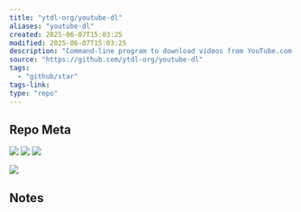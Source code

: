 ```yaml
---
title: "ytdl-org/youtube-dl"
aliases: "youtube-dl"
created: 2025-06-07T15:03:25
modified: 2025-06-07T15:03:25
description: "Command-line program to download videos from YouTube.com and other video sites"
source: "https://github.com/ytdl-org/youtube-dl"
tags:
  - "github/star"
tags-link:
type: "repo"
---
```

## Repo Meta

![](https://img.shields.io/github/stars/ytdl-org/youtube-dl?style=for-the-badge&label=stars) ![](https://img.shields.io/github/repo-size/ytdl-org/youtube-dl?style=for-the-badge&label=size) ![](https://img.shields.io/github/created-at/ytdl-org/youtube-dl?style=for-the-badge&label=since)

[![](https://github-readme-stats.vercel.app/api/pin/?username=ytdl-org&repo=youtube-dl&bg_color=00000000)](https://github.com/ytdl-org/youtube-dl)

## Notes

